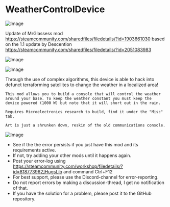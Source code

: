 # WeatherControlDevice

![Image](https://i.imgur.com/buuPQel.png)

Update of MrGlassess mod
https://steamcommunity.com/sharedfiles/filedetails/?id=1903661030
based on the 1.1 update by Descention
https://steamcommunity.com/sharedfiles/filedetails/?id=2051083983

![Image](https://i.imgur.com/pufA0kM.png)

	
![Image](https://i.imgur.com/Z4GOv8H.png)

Through the use of complex algorithms, this device is able to hack into defunct terraforming satellites to change the weather in a localized area!
	
	This mod allows you to build a console that will control the weather around your base. To keep the weather constant you must keep the device powered (1000 W) but note that it will short out in the rain. 
	
	Requires Microelectronics research to build, find it under the "Misc" tab. 
	
	Art is just a shrunken down, reskin of the old communications console.

![Image](https://i.imgur.com/PwoNOj4.png)



-  See if the the error persists if you just have this mod and its requirements active.
-  If not, try adding your other mods until it happens again.
-  Post your error-log using https://steamcommunity.com/workshop/filedetails/?id=818773962]HugsLib and command Ctrl+F12
-  For best support, please use the Discord-channel for error-reporting.
-  Do not report errors by making a discussion-thread, I get no notification of that.
-  If you have the solution for a problem, please post it to the GitHub repository.




